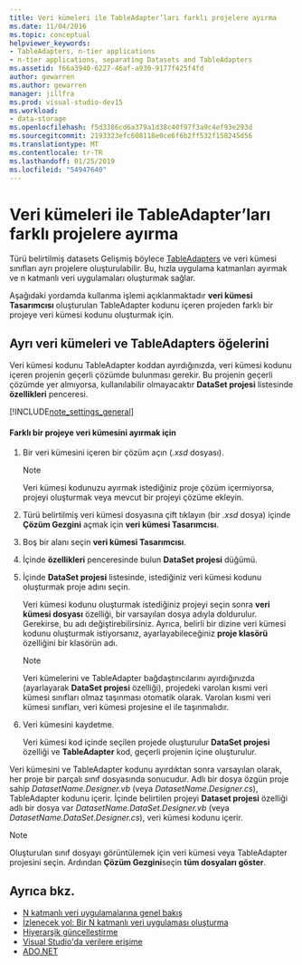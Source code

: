 ```yaml
---
title: Veri kümeleri ile TableAdapter’ları farklı projelere ayırma
ms.date: 11/04/2016
ms.topic: conceptual
helpviewer_keywords:
- TableAdapters, n-tier applications
- n-tier applications, separating Datasets and TableAdapters
ms.assetid: f66a3940-6227-46af-a930-9177f425f4fd
author: gewarren
ms.author: gewarren
manager: jillfra
ms.prod: visual-studio-dev15
ms.workload:
- data-storage
ms.openlocfilehash: f5d3386cd6a379a1d38c40f97f3a9c4ef93e293d
ms.sourcegitcommit: 2193323efc608118e0ce6f6b2ff532f158245d56
ms.translationtype: MT
ms.contentlocale: tr-TR
ms.lasthandoff: 01/25/2019
ms.locfileid: "54947640"
---
```

# <a name="separate-datasets-and-tableadapters-into-different-projects"></a>Veri kümeleri ile TableAdapter’ları farklı projelere ayırma
Türü belirtilmiş datasets Gelişmiş böylece [TableAdapters](create-and-configure-tableadapters.md) ve veri kümesi sınıfları ayrı projelere oluşturulabilir. Bu, hızla uygulama katmanları ayırmak ve n katmanlı veri uygulamaları oluşturmak sağlar.

Aşağıdaki yordamda kullanma işlemi açıklanmaktadır **veri kümesi Tasarımcısı** oluşturulan TableAdapter kodunu içeren projeden farklı bir projeye veri kümesi kodunu oluşturmak için.

## <a name="separate-datasets-and-tableadapters"></a>Ayrı veri kümeleri ve TableAdapters öğelerini
Veri kümesi kodunu TableAdapter koddan ayırdığınızda, veri kümesi kodunu içeren projenin geçerli çözümde bulunması gerekir. Bu projenin geçerli çözümde yer almıyorsa, kullanılabilir olmayacaktır **DataSet projesi** listesinde **özellikleri** penceresi.

[!INCLUDE[note_settings_general](../data-tools/includes/note_settings_general_md.md)]

#### <a name="to-separate-the-dataset-into-a-different-project"></a>Farklı bir projeye veri kümesini ayırmak için

1.  Bir veri kümesini içeren bir çözüm açın (*.xsd* dosyası).

    > [!NOTE]
    >  Veri kümesi kodunuzu ayırmak istediğiniz proje çözüm içermiyorsa, projeyi oluşturmak veya mevcut bir projeyi çözüme ekleyin.

2.  Türü belirtilmiş veri kümesi dosyasına çift tıklayın (bir *.xsd* dosya) içinde **Çözüm Gezgini** açmak için **veri kümesi Tasarımcısı**.

3.  Boş bir alanı seçin **veri kümesi Tasarımcısı**.

4.  İçinde **özellikleri** penceresinde bulun **DataSet projesi** düğümü.

5.  İçinde **DataSet projesi** listesinde, istediğiniz veri kümesi kodunu oluşturmak proje adını seçin.

     Veri kümesi kodunu oluşturmak istediğiniz projeyi seçin sonra **veri kümesi dosyası** özelliği, bir varsayılan dosya adıyla doldurulur. Gerekirse, bu adı değiştirebilirsiniz. Ayrıca, belirli bir dizine veri kümesi kodunu oluşturmak istiyorsanız, ayarlayabileceğiniz **proje klasörü** özelliğini bir klasörün adı.

    > [!NOTE]
    >  Veri kümelerini ve TableAdapter bağdaştırıcılarını ayırdığınızda (ayarlayarak **DataSet projesi** özelliği), projedeki varolan kısmi veri kümesi sınıfları olmaz taşınması otomatik olarak. Varolan kısmi veri kümesi sınıfları, veri kümesi projesine el ile taşınmalıdır.

6.  Veri kümesini kaydetme.

     Veri kümesi kod içinde seçilen projede oluşturulur **DataSet projesi** özelliği ve **TableAdapter** kod, geçerli projenin içine oluşturulur.

Veri kümesini ve TableAdapter kodunu ayırdıktan sonra varsayılan olarak, her proje bir parçalı sınıf dosyasında sonucudur. Adlı bir dosya özgün proje sahip *DatasetName.Designer.vb* (veya *DatasetName.Designer.cs*), TableAdapter kodunu içerir. İçinde belirtilen projeyi **Dataset projesi** özelliği adlı bir dosya var *DatasetName.DataSet.Designer.vb* (veya *DatasetName.DataSet.Designer.cs*), veri kümesi kodunu içerir.

> [!NOTE]
>  Oluşturulan sınıf dosyayı görüntülemek için veri kümesi veya TableAdapter projesini seçin. Ardından **Çözüm Gezgini**seçin **tüm dosyaları göster**.

## <a name="see-also"></a>Ayrıca bkz.

- [N katmanlı veri uygulamalarına genel bakış](../data-tools/n-tier-data-applications-overview.md)
- [İzlenecek yol: Bir N katmanlı veri uygulaması oluşturma](../data-tools/walkthrough-creating-an-n-tier-data-application.md)
- [Hiyerarşik güncelleştirme](../data-tools/hierarchical-update.md)
- [Visual Studio'da verilere erişime](../data-tools/accessing-data-in-visual-studio.md)
- [ADO.NET](/dotnet/framework/data/adonet/index)